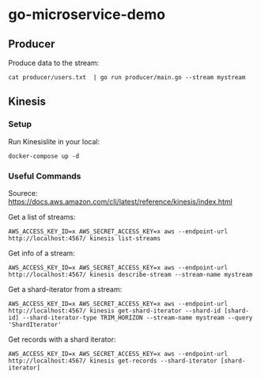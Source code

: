 # go-microservice-demo


## Producer

Produce data to the stream:

```
cat producer/users.txt  | go run producer/main.go --stream mystream
```

## Kinesis

### Setup

Run Kinesislite in your local:

```
docker-compose up -d
```

### Useful Commands

Sourece: https://docs.aws.amazon.com/cli/latest/reference/kinesis/index.html

Get a list of streams:

```
AWS_ACCESS_KEY_ID=x AWS_SECRET_ACCESS_KEY=x aws --endpoint-url http://localhost:4567/ kinesis list-streams
```

Get info of a stream:


```
AWS_ACCESS_KEY_ID=x AWS_SECRET_ACCESS_KEY=x aws --endpoint-url http://localhost:4567/ kinesis describe-stream --stream-name mystream
```

Get a shard-iterator from a stream:

```
AWS_ACCESS_KEY_ID=x AWS_SECRET_ACCESS_KEY=x aws --endpoint-url http://localhost:4567/ kinesis get-shard-iterator --shard-id [shard-id] --shard-iterator-type TRIM_HORIZON --stream-name mystream --query 'ShardIterator'
```

Get records with a shard iterator:

```
AWS_ACCESS_KEY_ID=x AWS_SECRET_ACCESS_KEY=x aws --endpoint-url http://localhost:4567/ kinesis get-records --shard-iterator [shard-iterator]
```
